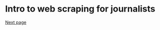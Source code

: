 # Intro to web scraping for journalists


[Next page](https://github.com/jdm79/basic-bs4/blob/main/2-web-scraping-set-up.md)